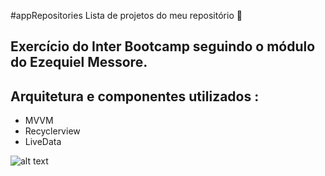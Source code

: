 #appRepositories Lista de projetos do meu repositório 🦋
## Exercício do Inter Bootcamp seguindo o módulo do Ezequiel Messore.
## Arquitetura e componentes utilizados : 
* MVVM
* Recyclerview
* LiveData

![alt text](https://github.com/urielcaire/learnmd/blob/master/imgs/solaire.gif "Praise the sun!")
